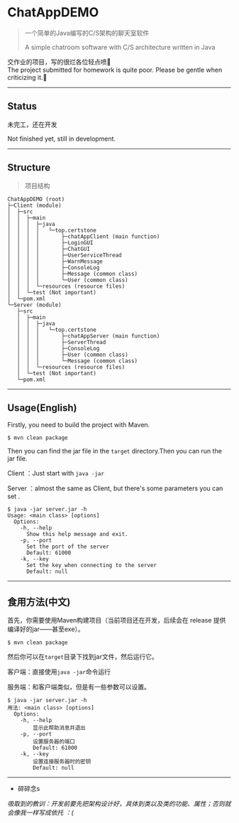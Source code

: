 # ChatAppDEMO

> 一个简单的Java编写的C/S架构的聊天室软件
> 
> A simple chatroom software with C/S architecture written in Java
> 
交作业的项目，写的很烂各位轻点喷🥲   
The project submitted for homework is quite poor. Please be gentle when criticizing it.🥲

---

## Status

未完工，还在开发

Not finished yet, still in development.

---

## Structure
> 项目结构
> 
```
ChatAppDEMO (root)
├─Client (module)
│  ├─src
│  │  ├─main
│  │  │  ├─java
│  │  │  │   └─top.certstone
│  │  │  │       ├─chatAppClient (main function)
│  │  │  │       ├─LoginGUI
│  │  │  │       ├─ChatGUI
│  │  │  │       ├─UserServiceThread
│  │  │  │       ├─WarnMessage
│  │  │  │       ├─ConsoleLog
│  │  │  │       ├─Message (common class)
│  │  │  │       └─User (common class)
│  │  │  └─resources (resource files)
│  │  └─test (Not important)
│  └─pom.xml
└─Server (module)
   ├─src
   │  ├─main
   │  │  ├─java
   │  │  │   └─top.certstone
   │  │  │       ├─chatAppServer (main function)
   │  │  │       ├─ServerThread
   │  │  │       ├─ConsoleLog
   │  │  │       ├─User (common class)
   │  │  │       └─Message (common class)
   │  │  └─resources (resource files)
   │  └─test (Not important)
   └─pom.xml
```

---

## Usage(English)

Firstly, you need to build the project with Maven.

```
$ mvn clean package
```

Then you can find the jar file in the `target` directory.Then you can run the jar file.

Client ：Just start with `java -jar`

Server ：almost the same as Client, but there's some parameters you can set .

```
$ java -jar server.jar -h
Usage: <main class> [options]
  Options:
    -h, --help
      Show this help message and exit.
    -p, --port
      Set the port of the server
      Default: 61000
    -k, --key
      Set the key when connecting to the server
      Default: null
```

---

## 食用方法(中文)

首先，你需要使用Maven构建项目（当前项目还在开发，后续会在 release 提供编译好的jar——甚至exe）。

```
$ mvn clean package
```

然后你可以在`target`目录下找到jar文件，然后运行它。

客户端：直接使用`java -jar`命令运行

服务端：和客户端类似，但是有一些参数可以设置。

```
$ java -jar server.jar -h
用法: <main class> [options]
  Options:
    -h, --help
        显示此帮助消息并退出
    -p, --port
        设置服务器的端口
        Default: 61000
    -k, --key
        设置连接服务器时的密钥
        Default: null
```


---

- 碎碎念s

*吸取到的教训：开发前要先把架构设计好，具体到类以及类的功能、属性；否则就会像我一样写成依托 ：(*